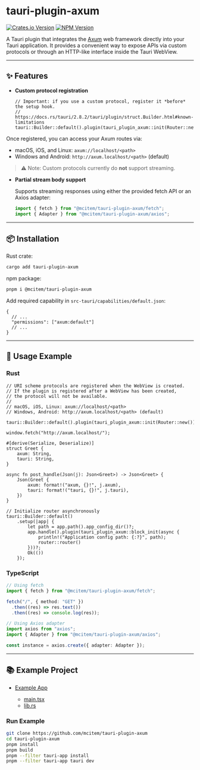 # tauri-plugin-axum

[![Crates.io Version](https://img.shields.io/crates/v/tauri-plugin-axum)](https://crates.io/crates/tauri-plugin-axum)
[![NPM Version](https://img.shields.io/npm/v/@mcitem/tauri-plugin-axum)](https://www.npmjs.com/package/@mcitem/tauri-plugin-axum)

A Tauri plugin that integrates the [Axum](https://github.com/tokio-rs/axum) web framework directly into your Tauri application.
It provides a convenient way to expose APIs via custom protocols or through an HTTP-like interface inside the Tauri WebView.

---

## ✨ Features

- **Custom protocol registration**

  ```rust,no_run
  // Important: if you use a custom protocol, register it *before* the setup hook.
  // https://docs.rs/tauri/2.8.2/tauri/plugin/struct.Builder.html#known-limitations
  tauri::Builder::default().plugin(tauri_plugin_axum::init(Router::new()))
  ```

Once registered, you can access your Axum routes via:

- macOS, iOS, and Linux: `axum://localhost/<path>`
- Windows and Android: `http://axum.localhost/<path>` (default)

> ⚠️ Note: Custom protocols currently do **not** support streaming.

- **Partial stream body support**

  Supports streaming responses using either the provided fetch API or an Axios adapter:

  ```typescript
  import { fetch } from "@mcitem/tauri-plugin-axum/fetch";
  import { Adapter } from "@mcitem/tauri-plugin-axum/axios";
  ```

---

## 📦 Installation

Rust crate:

```bash
cargo add tauri-plugin-axum
```

npm package:

```bash
pnpm i @mcitem/tauri-plugin-axum
```

Add required capability in `src-tauri/capabilities/default.json`:

```jsonc
{
  // ...
  "permissions": ["axum:default"]
  // ...
}
```

---

## 🚀 Usage Example

### Rust

```rust,no_run
// URI scheme protocols are registered when the WebView is created.
// If the plugin is registered after a WebView has been created,
// the protocol will not be available.
//
// macOS, iOS, Linux: axum://localhost/<path>
// Windows, Android: http://axum.localhost/<path> (default)

tauri::Builder::default().plugin(tauri_plugin_axum::init(Router::new()));

window.fetch("http://axum.localhost/");
```

```rust,no_run
#[derive(Serialize, Deserialize)]
struct Greet {
    axum: String,
    tauri: String,
}

async fn post_handle(Json(j): Json<Greet>) -> Json<Greet> {
    Json(Greet {
        axum: format!("axum, {}!", j.axum),
        tauri: format!("tauri, {}!", j.tauri),
    })
}

// Initialize router asynchronously
tauri::Builder::default()
    .setup(|app| {
        let path = app.path().app_config_dir()?;
        app.handle().plugin(tauri_plugin_axum::block_init(async {
            println!("Application config path: {:?}", path);
            router::router()
        }))?;
        Ok(())
    });
```

### TypeScript

```typescript
// Using fetch
import { fetch } from "@mcitem/tauri-plugin-axum/fetch";

fetch("/", { method: "GET" })
  .then((res) => res.text())
  .then((res) => console.log(res));

// Using Axios adapter
import axios from "axios";
import { Adapter } from "@mcitem/tauri-plugin-axum/axios";

const instance = axios.create({ adapter: Adapter });
```

---

## 📚 Example Project

- [Example App](https://github.com/mcitem/tauri-plugin-axum/blob/master/example/tauri-app)

  - [main.tsx](https://github.com/mcitem/tauri-plugin-axum/blob/master/example/tauri-app/src/main.tsx)
  - [lib.rs](https://github.com/mcitem/tauri-plugin-axum/blob/master/example/tauri-app/src-tauri/src/lib.rs)

### Run Example

```sh
git clone https://github.com/mcitem/tauri-plugin-axum
cd tauri-plugin-axum
pnpm install
pnpm build
pnpm --filter tauri-app install
pnpm --filter tauri-app tauri dev
```
